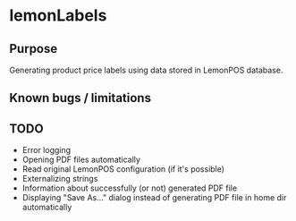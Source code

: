 # lemonLabels

## Purpose
Generating product price labels using data stored in LemonPOS database.

## Known bugs / limitations

## TODO
* Error logging
* Opening PDF files automatically
* Read original LemonPOS configuration (if it's possible)
* Externalizing strings
* Information about successfully (or not) generated PDF file
* Displaying "Save As..." dialog instead of generating PDF file in home dir automatically
